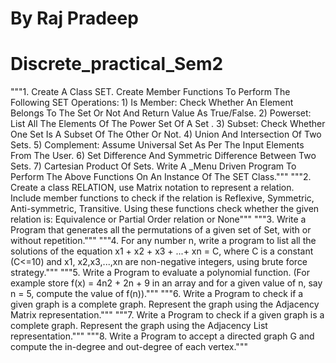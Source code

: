 # By Raj Pradeep
# Discrete_practical_Sem2
"""1. Create A Class SET. Create Member Functions To Perform The Following SET Operations:
    1) Is Member: Check Whether An Element Belongs To The Set Or Not And Return
    Value As True/False.
    2) Powerset: List All The Elements Of The Power Set Of A Set .
    3) Subset: Check Whether One Set Is A Subset Of The Other Or Not.
    4) Union And Intersection Of Two Sets.
    5) Complement: Assume Universal Set As Per The Input Elements From The User.
    6) Set Difference And Symmetric Difference Between Two Sets.
    7) Cartesian Product Of Sets.
Write A _Menu Driven Program To Perform The Above Functions On An Instance Of The SET Class."""
"""2. Create a class RELATION, use Matrix notation to represent a relation. Include
member functions to check if the relation is Reflexive, Symmetric, Anti-symmetric, 
Transitive. Using these functions check whether the given relation is: Equivalence or Partial Order relation or None"""
"""3. Write a Program that generates all the permutations of a given set of Set, with or 
without repetition."""
"""4. For any number n, write a program to list all the solutions of the equation x1 + x2 + 
x3 + ...+ xn = C, where C is a constant (C<=10) and x1, x2,x3,...,xn are non-negative 
integers, using brute force strategy."""
"""5. Write a Program to evaluate a polynomial function. (For example store f(x) = 4n2 + 
2n + 9 in an array and for a given value of n, say n = 5, compute the value of f(n))."""
"""6. Write a Program to check if a given graph is a complete graph. Represent the 
graph using the Adjacency Matrix representation."""
"""7. Write a Program to check if a given graph is a complete graph. Represent the 
graph using the Adjacency List representation."""
"""8. Write a Program to accept a directed graph G and compute the in-degree and out-degree of each vertex."""
